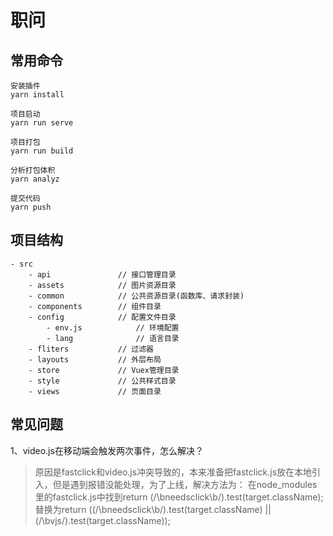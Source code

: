 # 职问

## 常用命令

```
安装插件
yarn install

项目启动
yarn run serve

项目打包
yarn run build

分析打包体积
yarn analyz

提交代码
yarn push
```

## 项目结构

```
- src
    - api               // 接口管理目录
    - assets            // 图片资源目录
    - common            // 公共资源目录(函数库、请求封装)
    - components        // 组件目录
    - config            // 配置文件目录
        - env.js            // 环境配置
        - lang              // 语言目录
    - fliters           // 过滤器
    - layouts           // 外层布局
    - store             // Vuex管理目录
    - style             // 公共样式目录
    - views             // 页面目录
```

## 常见问题

1、video.js在移动端会触发两次事件，怎么解决？

>原因是fastclick和video.js冲突导致的，本来准备把fastclick.js放在本地引入，但是遇到报错没能处理，为了上线，解决方法为：
 在node_modules里的fastclick.js中找到return (/\bneedsclick\b/).test(target.className);替换为return ((/\bneedsclick\b/).test(target.className) || (/\bvjs/).test(target.className));
